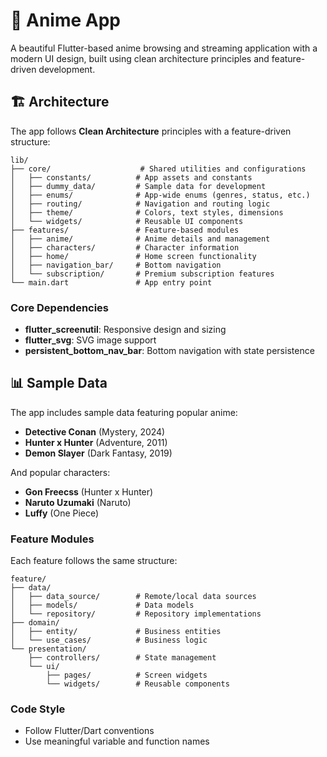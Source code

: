 # 🎌 Anime App

A beautiful Flutter-based anime browsing and streaming application with a modern UI design, built using clean architecture principles and feature-driven development.


## 🏗️ Architecture

The app follows **Clean Architecture** principles with a feature-driven structure:

```
lib/
├── core/                    # Shared utilities and configurations
│   ├── constants/          # App assets and constants
│   ├── dummy_data/         # Sample data for development
│   ├── enums/              # App-wide enums (genres, status, etc.)
│   ├── routing/            # Navigation and routing logic
│   ├── theme/              # Colors, text styles, dimensions
│   └── widgets/            # Reusable UI components
├── features/               # Feature-based modules
│   ├── anime/              # Anime details and management
│   ├── characters/         # Character information
│   ├── home/               # Home screen functionality
│   ├── navigation_bar/     # Bottom navigation
│   └── subscription/       # Premium subscription features
└── main.dart               # App entry point
```


### Core Dependencies
- **flutter_screenutil**: Responsive design and sizing
- **flutter_svg**: SVG image support
- **persistent_bottom_nav_bar**: Bottom navigation with state persistence


## 📊 Sample Data

The app includes sample data featuring popular anime:

- **Detective Conan** (Mystery, 2024)
- **Hunter x Hunter** (Adventure, 2011)
- **Demon Slayer** (Dark Fantasy, 2019)

And popular characters:
- **Gon Freecss** (Hunter x Hunter)
- **Naruto Uzumaki** (Naruto)
- **Luffy** (One Piece)


### Feature Modules
Each feature follows the same structure:
```
feature/
├── data/
│   ├── data_source/        # Remote/local data sources
│   ├── models/             # Data models
│   └── repository/         # Repository implementations
├── domain/
│   ├── entity/             # Business entities
│   └── use_cases/          # Business logic
└── presentation/
    ├── controllers/        # State management
    └── ui/
        ├── pages/          # Screen widgets
        └── widgets/        # Reusable components
```


### Code Style
- Follow Flutter/Dart conventions
- Use meaningful variable and function names

